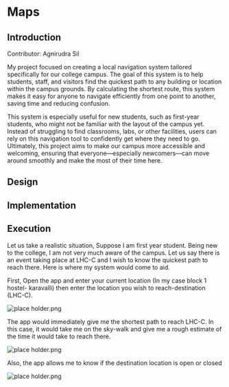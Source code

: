 # Maps
## Introduction
Contributor: Agnirudra Sil

My project focused on creating a local navigation system tailored specifically for our college campus. The goal of this system is to help students, staff, and visitors find the quickest path to any building or location within the campus grounds. By calculating the shortest route, this system makes it easy for anyone to navigate efficiently from one point to another, saving time and reducing confusion.

This system is especially useful for new students, such as first-year students, who might not be familiar with the layout of the campus yet. Instead of struggling to find classrooms, labs, or other facilities, users can rely on this navigation tool to confidently get where they need to go. Ultimately, this project aims to make our campus more accessible and welcoming, ensuring that everyone—especially newcomers—can move around smoothly and make the most of their time here.



## Design

## Implementation

## Execution
Let us take a realistic situation, Suppose I am first year student. Being new to the college, I am not very much aware of the campus.
Let us say there is an event taking place at LHC-C and I wish to know the quickest path to reach there. Here is where my system would come to aid.

First, Open the app and enter your current location (In my case block 1 hostel- karavalli) then enter the location you wish to reach-destination (LHC-C).

<img alt="place holder.png" src="place_holder.png"/>

The app would immediately give me the shortest path to reach LHC-C. In this case, it would take me on the sky-walk and give me a rough estimate of the time it would take to reach there.

<img alt="place holder.png" src="place_holder.png"/>

Also, the app allows me to know if the destination location is open or closed

<img alt="place holder.png" src="place_holder.png"/>